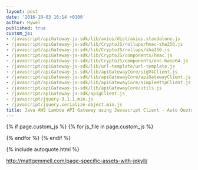 ```yaml
---
layout: post
date: '2016-10-03 16:14 +0100'
author: Hywel
published: true
custom_js:
- /javascript/apiGateway-js-sdk/lib/axios/dist/axios.standalone.js
- /javascript/apiGateway-js-sdk/lib/CryptoJS/rollups/hmac-sha256.js
- /javascript/apiGateway-js-sdk/lib/CryptoJS/rollups/sha256.js
- /javascript/apiGateway-js-sdk/lib/CryptoJS/components/hmac.js
- /javascript/apiGateway-js-sdk/lib/CryptoJS/components/enc-base64.js
- /javascript/apiGateway-js-sdk/lib/url-template/url-template.js
- /javascript/apiGateway-js-sdk/lib/apiGatewayCore/sigV4Client.js
- /javascript/apiGateway-js-sdk/lib/apiGatewayCore/apiGatewayClient.js
- /javascript/apiGateway-js-sdk/lib/apiGatewayCore/simpleHttpClient.js
- /javascript/apiGateway-js-sdk/lib/apiGatewayCore/utils.js
- /javascript/apiGateway-js-sdk/apigClient.js
- /javascript/jquery-3.1.1.min.js
- /javascript/jquery.serialize-object.min.js
title: Java AWS Lambda API Gateway using Javascript Client - Auto Quote
---
```

{% if page.custom_js %}
  {% for js_file in page.custom_js %}
  <script src='{{ js_file }}' type="text/javascript"></script>
  {% endfor %}
{% endif %}

{% include autoquote.html %}

http://mattgemmell.com/page-specific-assets-with-jekyll/
